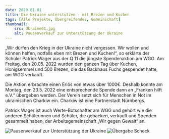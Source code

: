```yaml
---
date: 2020.01.01
title: Die Ukraine unterstützen - mit Brezen und Kuchen
tags: [Alle Projekte, Übergreifendes, Gemeinschaft]
thumbnail: 
    src: Ukraine01.jpg
    alt: Pausenverkauf zur Unterstützung der Ukraine
---
```

<p>
    „Wir dürfen den Krieg in der Ukraine nicht vergessen. Wir wollen und können helfen, notfalls eben mit Brezen und Kuchen!“, so erklärte der Schüler Patrick Wager aus der Q 11 die jüngste Spendenaktion am WGG. Am Freitag, den 20.05. 2022 wurden den ganzen Tag über Kuchen, Honigsemmel und 500 Brezen, die das Backhaus Fuchs gespendet hatte, am WGG verkauft.
</p>
<p>
    Die Aktion erbrachte einen Erlös von etwas über 1000€. Deshalb konnte am Montag, den 23.5. 2022 eine entsprechende Spende dann an „Franken hilft e.V.“ übergeben werden. Der Verein setzt sich für Menschen in Not im ukrainischen Charkiw ein. Charkiw ist eine Partnerstadt Nürnbergs.
</p>
<p>
    Patrick Wager ist auch Werte-Botschafter am WGG und gehört wie die anderen Schülerinnen und Schüler, die gebacken, verkauft und Spenden gesammelt haben, der Arbeitsgemeinschaft „Wir gegen Gewalt“ an. 
</p>
<img src="/images/Ukraine01.jpg" alt = "Pausenverkauf zur Unterstützung der Ukraine"></img>
<img src="/images/Ukraine02.jpg" alt = "Übergabe Scheck"></img>
